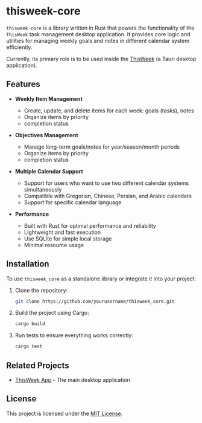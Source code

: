 # thisweek-core

`thisweek-core` is a library written in Rust that powers the functionality of the `ThisWeek` task management desktop application. It provides core logic and utilities for managing weekly goals and notes in different calendar system efficiently.

Currently, its primary role is to be used inside the [ThisWeek](https://github.com/jeot/thisweek) (a Tauri desktop application).

## Features

- **Weekly Item Management**
  - Create, update, and delete items for each week: goals (tasks), notes
  - Organize items by priority
  - completion status

- **Objectives Management**
  - Manage long-term goals/notes for year/season/month periods
  - Organize items by priority
  - completion status

- **Multiple Calendar Support**
  - Support for users who want to use two different calendar systems simultaneously
  - Compatible with Gregorian, Chinese, Persian, and Arabic calendars
  - Support for specific calendar language

- **Performance**
  - Built with Rust for optimal performance and reliability
  - Lightweight and fast execution
  - Use SQLite for simple local storage
  - Minimal resource usage

## Installation

To use `thisweek_core` as a standalone library or integrate it into your project:

1. Clone the repository:

   ```bash
   git clone https://github.com/yourusername/thisweek_core.git
   ```

2. Build the project using Cargo:

   ```bash
   cargo build
   ```

3. Run tests to ensure everything works correctly:

   ```bash
   cargo test
   ```

## Related Projects

- [ThisWeek App](https://github.com/jeot/thisweek) - The main desktop application

## License

This project is licensed under the [MIT License](LICENSE).
